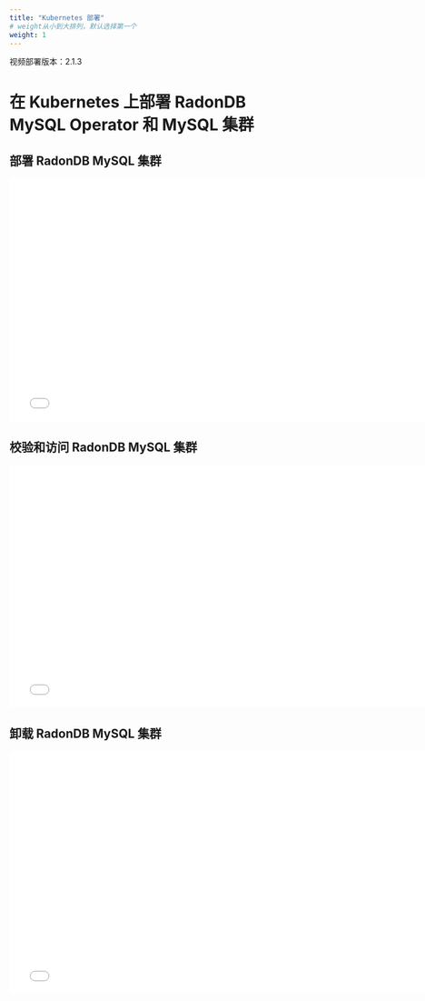 ```yaml
---
title: "Kubernetes 部署"
# weight从小到大排列，默认选择第一个
weight: 1
---
```


视频部署版本：2.1.3

# 在 Kubernetes 上部署 RadonDB MySQL Operator 和 MySQL 集群
<!-- 宽固定760px 一般选择16:9或4:3 -->

## 部署 RadonDB MySQL 集群
<iframe width="760" height="427" src="//player.bilibili.com/player.html?aid=297526678&bvid=BV1kF411x7e6&cid=557538205&page=1" scrolling="no" border="0" frameborder="no" framespacing="0" allowfullscreen="true"> </iframe>

## 校验和访问 RadonDB MySQL 集群
<iframe width="760" height="427" src="//player.bilibili.com/player.html?aid=297526678&bvid=BV1kF411x7e6&cid=557538205&page=1" scrolling="no" border="0" frameborder="no" framespacing="0" allowfullscreen="true"> </iframe>

## 卸载 RadonDB MySQL 集群
<iframe width="760" height="427" src="//player.bilibili.com/player.html?aid=767534794&bvid=BV1ir4y1q736&cid=557537782&page=1" scrolling="no" border="0" frameborder="no" framespacing="0" allowfullscreen="true"> </iframe>